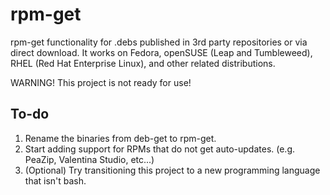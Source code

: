 # rpm-get

rpm-get functionality for .debs published in 3rd party repositories or via direct download. It works on Fedora, openSUSE (Leap and Tumbleweed), RHEL (Red Hat Enterprise Linux), and other related distributions.

WARNING! This project is not ready for use!

## To-do

1. Rename the binaries from deb-get to rpm-get.
2. Start adding support for RPMs that do not get auto-updates. (e.g. PeaZip, Valentina Studio, etc...)
3. (Optional) Try transitioning this project to a new programming language that isn't bash.
